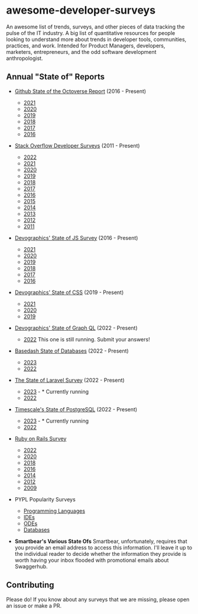 # awesome-developer-surveys
An awesome list of trends, surveys, and other pieces of data tracking the pulse of the IT industry. A big list of quantitative resources for people looking to understand more about trends in developer tools, communities, practices, and work. Intended for Product Managers, developers, marketers, entrepreneurs, and the odd software development anthropologist.

## Annual "State of" Reports

- [Github State of the Octoverse Report](https://octoverse.github.com/) (2016 - Present)
  - [2021](https://octoverse.github.com/2021/)
  - [2020](https://octoverse.github.com/2020/)
  - [2019](https://octoverse.github.com/2019/)
  - [2018](https://octoverse.github.com/2018/)
  - [2017](https://octoverse.github.com/2017/)
  - [2016](https://octoverse.github.com/2016/)

- [Stack Overflow Developer Surveys]() (2011 - Present)
  - [2022](https://survey.stackoverflow.co/2022)
  - [2021](https://insights.stackoverflow.com/survey/2021)
  - [2020](https://insights.stackoverflow.com/survey/2020)
  - [2019](https://insights.stackoverflow.com/survey/2019)
  - [2018](https://insights.stackoverflow.com/survey/2018)
  - [2017](https://insights.stackoverflow.com/survey/2017)
  - [2016](https://insights.stackoverflow.com/survey/2016)
  - [2015](https://insights.stackoverflow.com/survey/2015)
  - [2014](https://insights.stackoverflow.com/survey/2014)
  - [2013](https://insights.stackoverflow.com/survey/2013)
  - [2012](https://insights.stackoverflow.com/survey/2012)
  - [2011](https://insights.stackoverflow.com/survey/2011)

- [Devographics' State of JS Survey](https://stateofjs.com/en-us/) (2016 - Present)
  - [2021](https://2021.stateofjs.com/)
  - [2020](https://2020.stateofjs.com/)
  - [2019](https://2019.stateofjs.com/)
  - [2018](https://2018.stateofjs.com/)
  - [2017](https://2017.stateofjs.com/)
  - [2016](https://2016.stateofjs.com/)

- [Devographics' State of CSS](https://stateofcss.com/en-us/) (2019 - Present)
  - [2021](https://2021.stateofcss.com/)
  - [2020](https://2020.stateofcss.com/)
  - [2019](https://2019.stateofcss.com/)

- [Devographics' State of Graph QL](https://www.stateofgraphql.com/en-us/) (2022 - Present)
  - [2022](https://www.stateofgraphql.com/en-us/) This one is still running. Submit your answers!
 
- [Basedash State of Databases](https://stateofdb.com/) (2022 - Present)
  - [2023](https://stateofdb.com/)
  - [2022](https://2022.stateofdb.com/)

- [The State of Laravel Survey](https://stateoflaravel.com/) (2022 - Present)
  - [2023](https://stateoflaravel.com/) - * Currently running
  - [2022](https://stateoflaravel.com/results)
 
- [Timescale's State of PostgreSQL](https://www.timescale.com/state-of-postgres/2022) (2022 - Present)
  - [2023](https://timescale.typeform.com/state-of-pg-23) - * Currently running
  - [2022](https://www.timescale.com/state-of-postgres/2022)
 
- [Ruby on Rails Survey](https://rails-hosting.com/)
  - [2022](https://rails-hosting.com/2022/)
  - [2020](https://rails-hosting.com/2020/)
  - [2018](https://rails-hosting.com/2018/)
  - [2016](https://rails-hosting.com/2016/index.html)
  - [2014](https://rails-hosting.com/2014/index.html)
  - [2012](https://rails-hosting.com/2012/index.html)
  - [2009](https://rails-hosting.com/2009/index.html)

- PYPL Popularity Surveys
  - [Programming Languages](https://pypl.github.io/PYPL.html)
  - [IDEs](https://pypl.github.io/IDE.html)
  - [ODEs](https://pypl.github.io/ODE.html)
  - [Databases](https://pypl.github.io/DB.html)

- **Smartbear's Various State Ofs** Smartbear, unfortunately, requires that you provide an email address to access this information. I'll leave it up to the individual reader to decide whether the information they provide is worth having your inbox flooded with promotional emails about Swaggerhub.


## Contributing
Please do! If you know about any surveys that we are missing, please open an issue or make a PR.
